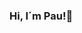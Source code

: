 ### Hi, I´m Pau!👋

<!--
**pausancho/pausancho** is a ✨ _special_ ✨ repository because its `README.md` (this file) appears on your GitHub profile.

I am a sports analytics enthusiast and Data Analyst. I am passionate about technologies and I love to lear new things especially anything related with sabermetrics. 

Here are some ideas to get you started:

- 🔭 I’m currently working on ...
- 🌱 I’m currently learning ...
- 👯 I’m looking to collaborate on ...
- 🤔 I’m looking for help with ...
- 💬 Ask me about ...
- 📫 How to reach me: ...
- 😄 Pronouns: ...
- ⚡ Fun fact: ...
-->
